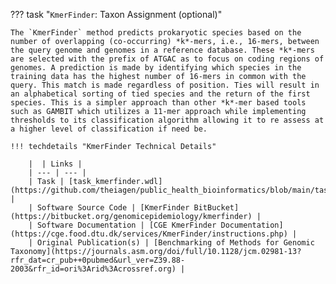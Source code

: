??? task "`KmerFinder`: Taxon Assignment (optional)"

    The `KmerFinder` method predicts prokaryotic species based on the number of overlapping (co-occurring) *k*-mers, i.e., 16-mers, between the query genome and genomes in a reference database. These *k*-mers are selected with the prefix of ATGAC as to focus on coding regions of genomes. A prediction is made by identifying which species in the training data has the highest number of 16-mers in common with the query. This match is made regardless of position. Ties will result in an alphabetical sorting of tied species and the return of the first species. This is a simpler approach than other *k*-mer based tools such as GAMBIT which utilizes a 11-mer approach while implementing thresholds to its classification algorithm allowing it to re assess at a higher level of classification if need be. 

    !!! techdetails "KmerFinder Technical Details"        
        
        |  | Links |
        | --- | --- |
        | Task | [task_kmerfinder.wdl](https://github.com/theiagen/public_health_bioinformatics/blob/main/tasks/taxon_id/contamination/task_kmerfinder.wdl) |
        | Software Source Code | [KmerFinder BitBucket](https://bitbucket.org/genomicepidemiology/kmerfinder) |
        | Software Documentation | [CGE KmerFinder Documentation](https://cge.food.dtu.dk/services/KmerFinder/instructions.php) |
        | Original Publication(s) | [Benchmarking of Methods for Genomic Taxonomy](https://journals.asm.org/doi/full/10.1128/jcm.02981-13?rfr_dat=cr_pub++0pubmed&url_ver=Z39.88-2003&rfr_id=ori%3Arid%3Acrossref.org) |
